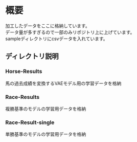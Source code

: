 # 概要

加工したデータをここに格納しています。  
データ量が多すぎるので一部のみリポジトリ上に上げています。  
sampleディレクトリにcsvデータを入れています。

## ディレクトリ説明

### Horse-Results

馬の過去成績を変換するVAEモデル用の学習データを格納

### Race-Results

複勝基準のモデルの学習用データを格納

### Race-Result-single

単勝基準のモデルの学習用データを格納
